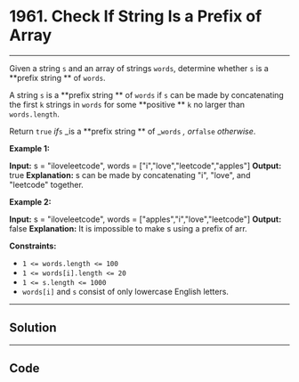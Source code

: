 # 1961. Check If String Is a Prefix of Array

---

Given a string `s` and an array of strings `words`, determine whether `s` is a **prefix string ** of `words`.

A string `s` is a **prefix string ** of `words` if `s` can be made by concatenating the first `k` strings in `words` for some **positive ** `k` no larger than `words.length`.

Return `true` _if_`s` _is a **prefix string ** of _`words` _, or_`false` _otherwise_.

 

**Example 1:**


**Input:** s = "iloveleetcode", words = ["i","love","leetcode","apples"]
**Output:** true
**Explanation:**
s can be made by concatenating "i", "love", and "leetcode" together.


**Example 2:**


**Input:** s = "iloveleetcode", words = ["apples","i","love","leetcode"]
**Output:** false
**Explanation:**
It is impossible to make s using a prefix of arr.

 

**Constraints:**

  * `1 <= words.length <= 100`
  * `1 <= words[i].length <= 20`
  * `1 <= s.length <= 1000`
  * `words[i]` and `s` consist of only lowercase English letters.

---

## Solution



---

## Code
```python


```